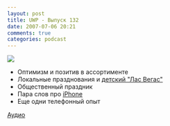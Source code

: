 ```yaml
---
layout: post
title: UWP - Выпуск 132
date: 2007-07-06 20:21
comments: true
categories: podcast
---
```

![](https://podcast.umputun.com/images/uwp/uwp132.jpg)



- Оптимизм и позитив в ассортименте
- Локальные празднования и [детский "Лас Вегас"](http://picasaweb.google.com/umputun/VZXZgC)
- Общественный праздник
- Пара слов про [iPhone](http://picasaweb.google.com/umputun/IPhone)
- Еще одни телефонный опыт


[Аудио](https://podcast.umputun.com/media/ump_podcast132.mp3)
<audio src="https://podcast.umputun.com/media/ump_podcast132.mp3" preload="none">